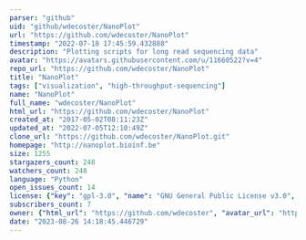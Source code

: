 ```yaml
---
parser: "github"
uid: "github/wdecoster/NanoPlot"
url: "https://github.com/wdecoster/NanoPlot"
timestamp: "2022-07-18 17:45:59.432888"
description: "Plotting scripts for long read sequencing data"
avatar: "https://avatars.githubusercontent.com/u/11660522?v=4"
repo_url: "https://github.com/wdecoster/NanoPlot"
title: "NanoPlot"
tags: ["visualization", "high-throughput-sequencing"]
name: "NanoPlot"
full_name: "wdecoster/NanoPlot"
html_url: "https://github.com/wdecoster/NanoPlot"
created_at: "2017-05-02T08:11:23Z"
updated_at: "2022-07-05T12:10:49Z"
clone_url: "https://github.com/wdecoster/NanoPlot.git"
homepage: "http://nanoplot.bioinf.be"
size: 1255
stargazers_count: 248
watchers_count: 248
language: "Python"
open_issues_count: 14
license: {"key": "gpl-3.0", "name": "GNU General Public License v3.0", "spdx_id": "GPL-3.0", "url": "https://api.github.com/licenses/gpl-3.0", "node_id": "MDc6TGljZW5zZTk="}
subscribers_count: 7
owner: {"html_url": "https://github.com/wdecoster", "avatar_url": "https://avatars.githubusercontent.com/u/11660522?v=4", "login": "wdecoster", "type": "User"}
date: "2023-08-26 14:18:45.446729"
---
```


